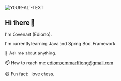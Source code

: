 <picture>
 <source media="(https://raw.githubusercontent.com/ediomoeffiong/ediomoeffiong/main/E.jpg)" srcset="YOUR-DARKMODE-IMAGE">
 <source media="(https://raw.githubusercontent.com/ediomoeffiong/ediomoeffiong/main/E.jpg)" srcset="YOUR-LIGHTMODE-IMAGE">
 <img alt="YOUR-ALT-TEXT" src="YOUR-DEFAULT-IMAGE">
</picture>

## Hi there 👋

I'm Covenant (Ediomo).

I'm currently learning Java and Spring Boot Framework.

💬 Ask me about anything.

📫 How to reach me: ediomoemmaeffiong@gmail.com

😄 Fun fact: I love chess.
